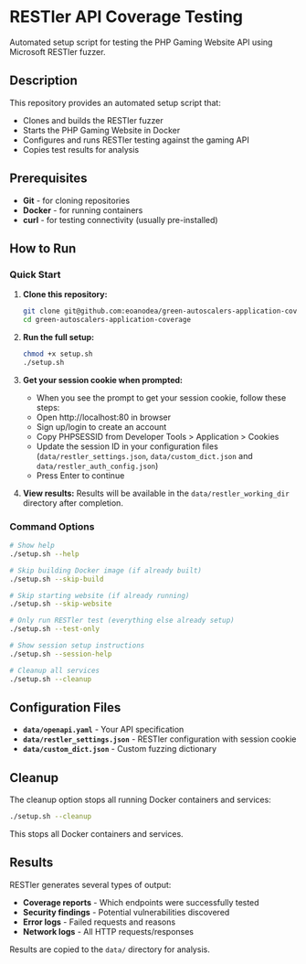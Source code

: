# RESTler API Coverage Testing

Automated setup script for testing the PHP Gaming Website API using Microsoft RESTler fuzzer.

## Description

This repository provides an automated setup script that:

- Clones and builds the RESTler fuzzer
- Starts the PHP Gaming Website in Docker
- Configures and runs RESTler testing against the gaming API
- Copies test results for analysis

## Prerequisites

- **Git** - for cloning repositories
- **Docker** - for running containers
- **curl** - for testing connectivity (usually pre-installed)

## How to Run

### Quick Start

1. **Clone this repository:**

   ```bash
   git clone git@github.com:eoanodea/green-autoscalers-application-coverage.git
   cd green-autoscalers-application-coverage
   ```

2. **Run the full setup:**

   ```bash
   chmod +x setup.sh
   ./setup.sh
   ```

3. **Get your session cookie when prompted:**

   - When you see the prompt to get your session cookie, follow these steps:
   - Open http://localhost:80 in browser
   - Sign up/login to create an account
   - Copy PHPSESSID from Developer Tools > Application > Cookies
   - Update the session ID in your configuration files (`data/restler_settings.json`, `data/custom_dict.json` and `data/restler_auth_config.json`)
   - Press Enter to continue

4. **View results:**
   Results will be available in the `data/restler_working_dir` directory after completion.

### Command Options

```bash
# Show help
./setup.sh --help

# Skip building Docker image (if already built)
./setup.sh --skip-build

# Skip starting website (if already running)
./setup.sh --skip-website

# Only run RESTler test (everything else already setup)
./setup.sh --test-only

# Show session setup instructions
./setup.sh --session-help

# Cleanup all services
./setup.sh --cleanup
```

## Configuration Files

- **`data/openapi.yaml`** - Your API specification
- **`data/restler_settings.json`** - RESTler configuration with session cookie
- **`data/custom_dict.json`** - Custom fuzzing dictionary

## Cleanup

The cleanup option stops all running Docker containers and services:

```bash
./setup.sh --cleanup
```

This stops all Docker containers and services.

## Results

RESTler generates several types of output:

- **Coverage reports** - Which endpoints were successfully tested
- **Security findings** - Potential vulnerabilities discovered
- **Error logs** - Failed requests and reasons
- **Network logs** - All HTTP requests/responses

Results are copied to the `data/` directory for analysis.
